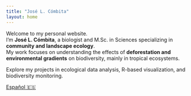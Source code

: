 ```yaml
---
title: "José L. Cómbita"
layout: home
---
```


Welcome to my personal website.  
I’m **José L. Cómbita**, a biologist and M.Sc. in Sciences specializing in **community and landscape ecology**.  
My work focuses on understanding the effects of **deforestation and environmental gradients** on biodiversity, mainly in tropical ecosystems.

Explore my projects in ecological data analysis, R-based visualization, and biodiversity monitoring.

[Español 🇪🇸](es/index.html)

